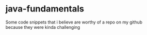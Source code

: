 # java-fundamentals
Some code snippets that i believe are worthy of a repo on my github because they were kinda challenging 

